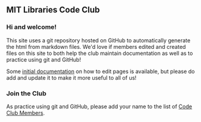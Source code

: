 ## MIT Libraries Code Club

### Hi and welcome!

This site uses a git repository hosted on GitHub to automatically generate the
html from markdown files. We'd love if members edited and created files on this
site to both help the club maintain documentation as well as to practice using
git and GitHub!

Some [initial documentation](docs/editing_pages.md) on how to edit pages is
available, but please do add and update it to make it more useful to all of us!

### Join the Club

As practice using git and GitHub, please add your name to the list of
[Code Club Members](exercises/add-your-name/names.md).
